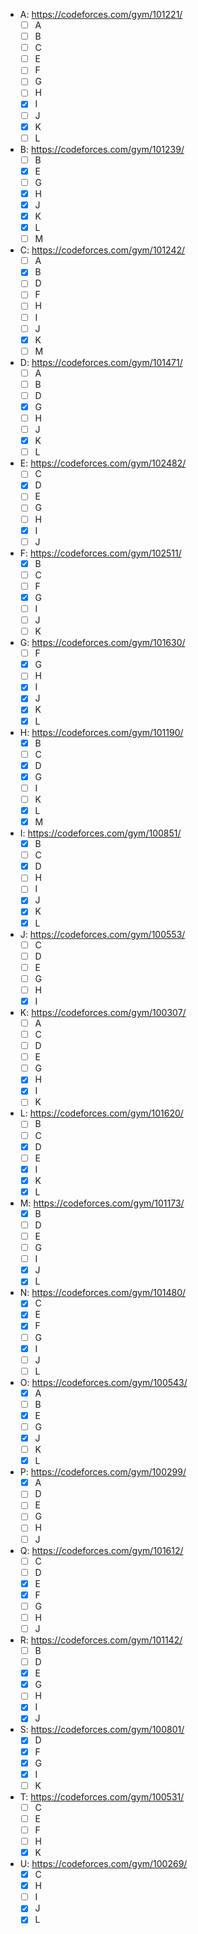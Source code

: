 - A: https://codeforces.com/gym/101221/
  - [ ] A
  - [ ] B
  - [ ] C
  - [ ] E
  - [ ] F
  - [ ] G
  - [ ] H
  - [x] I
  - [ ] J
  - [x] K
  - [ ] L
- B: https://codeforces.com/gym/101239/
  - [ ] B
  - [x] E
  - [ ] G
  - [x] H
  - [x] J
  - [x] K
  - [x] L
  - [ ] M
- C: https://codeforces.com/gym/101242/
  - [ ] A
  - [x] B
  - [ ] D
  - [ ] F
  - [ ] H
  - [ ] I
  - [ ] J
  - [x] K
  - [ ] M
- D: https://codeforces.com/gym/101471/
  - [ ] A
  - [ ] B
  - [ ] D
  - [x] G
  - [ ] H
  - [ ] J
  - [x] K
  - [ ] L
- E: https://codeforces.com/gym/102482/
  - [ ] C
  - [x] D
  - [ ] E
  - [ ] G
  - [ ] H
  - [x] I
  - [ ] J
- F: https://codeforces.com/gym/102511/
  - [x] B
  - [ ] C
  - [ ] F
  - [x] G
  - [ ] I
  - [ ] J
  - [ ] K
- G: https://codeforces.com/gym/101630/
  - [ ] F
  - [x] G
  - [ ] H
  - [x] I
  - [x] J
  - [x] K
  - [x] L
- H: https://codeforces.com/gym/101190/
  - [x] B
  - [ ] C
  - [x] D
  - [x] G
  - [ ] I
  - [ ] K
  - [x] L
  - [x] M
- I: https://codeforces.com/gym/100851/
  - [x] B
  - [ ] C
  - [x] D
  - [ ] H
  - [ ] I
  - [x] J
  - [x] K
  - [x] L
- J: https://codeforces.com/gym/100553/
  - [ ] C
  - [ ] D
  - [ ] E
  - [ ] G
  - [ ] H
  - [x] I
- K: https://codeforces.com/gym/100307/
  - [ ] A
  - [ ] C
  - [ ] D
  - [ ] E
  - [ ] G
  - [x] H
  - [x] I
  - [ ] K
- L: https://codeforces.com/gym/101620/
  - [ ] B
  - [ ] C
  - [x] D
  - [ ] E
  - [x] I
  - [x] K
  - [x] L
- M: https://codeforces.com/gym/101173/
  - [x] B
  - [ ] D
  - [ ] E
  - [ ] G
  - [ ] I
  - [x] J
  - [x] L
- N: https://codeforces.com/gym/101480/
  - [x] C
  - [x] E
  - [x] F
  - [ ] G
  - [x] I
  - [ ] J
  - [ ] L
- O: https://codeforces.com/gym/100543/
  - [x] A
  - [ ] B
  - [x] E
  - [ ] G
  - [x] J
  - [ ] K
  - [x] L
- P: https://codeforces.com/gym/100299/
  - [x] A
  - [ ] D
  - [ ] E
  - [ ] G
  - [ ] H
  - [ ] J
- Q: https://codeforces.com/gym/101612/
  - [ ] C
  - [ ] D
  - [x] E
  - [x] F
  - [ ] G
  - [ ] H
  - [ ] J
- R: https://codeforces.com/gym/101142/
  - [ ] B
  - [ ] D
  - [x] E
  - [x] G
  - [ ] H
  - [x] I
  - [x] J
- S: https://codeforces.com/gym/100801/
  - [x] D
  - [x] F
  - [x] G
  - [x] I
  - [ ] K
- T: https://codeforces.com/gym/100531/
  - [ ] C
  - [ ] E
  - [ ] F
  - [ ] H
  - [x] K
- U: https://codeforces.com/gym/100269/
  - [x] C
  - [x] H
  - [ ] I
  - [x] J
  - [x] L
